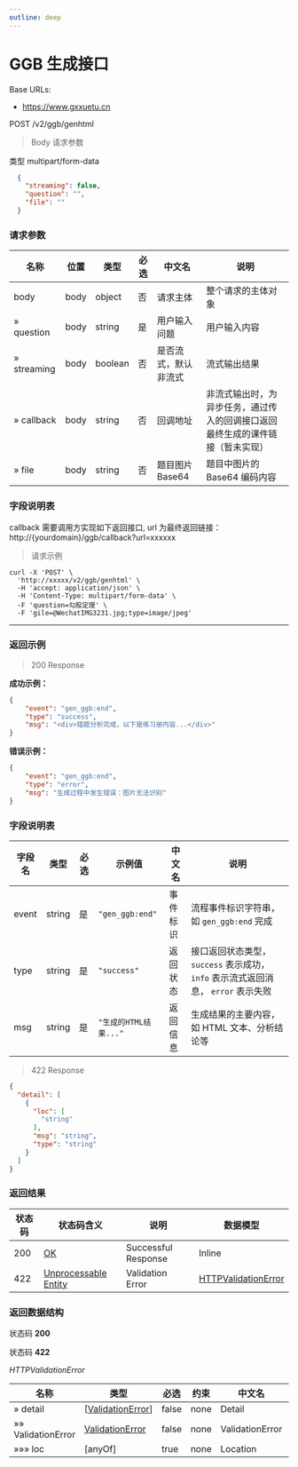 ```yaml
---
outline: deep
---
```


# GGB 生成接口

Base URLs:

* https://www.gxxuetu.cn

POST /v2/ggb/genhtml

> Body 请求参数

类型 multipart/form-data
```json
  {
    "streaming": false,
    "question": "",
    "file": ""
  }
```

### 请求参数

| 名称          | 位置 | 类型       | 必选 | 中文名     | 说明 |
|--------------|------|------------|------|------------|------|
| body          | body | object     | 否   | 请求主体   | 整个请求的主体对象 |
| » question       | body | string     | 是   | 用户输入问题       | 用户输入内容 |
| » streaming       | body | boolean     | 否   | 是否流式，默认非流式       | 流式输出结果 |
| » callback      | body | string   | 否   | 回调地址 | 非流式输出时，为异步任务，通过传入的回调接口返回最终生成的课件链接（暂未实现） |
| » file      | body | string   | 否   | 题目图片Base64 | 题目中图片的 Base64 编码内容 |

### 字段说明表
callback 需要调用方实现如下返回接口, url 为最终返回链接：
  http://{yourdomain}/ggb/callback?url=xxxxxx

> 请求示例
  ```
  curl -X 'POST' \
    'http://xxxxx/v2/ggb/genhtml' \                    
    -H 'accept: application/json' \
    -H 'Content-Type: multipart/form-data' \  
    -F 'question=勾股定理' \
    -F 'gile=@WechatIMG3231.jpg;type=image/jpeg'
  ```

---

### 返回示例

> 200 Response

**成功示例：**
```json
{
    "event": "gen_ggb:end",
    "type": "success",
    "msg": "<div>错题分析完成，以下是练习册内容...</div>"
}
```

**错误示例：**
```json
{
    "event": "gen_ggb:end",
    "type": "error",
    "msg": "生成过程中发生错误：图片无法识别"
}
```

### 字段说明表

| 字段名   | 类型   | 必选 | 示例值              | 中文名        | 说明 |
|----------|--------|------|---------------------|---------------|------|
| event    | string | 是   | `"gen_ggb:end"`     | 事件标识      | 流程事件标识字符串，如 `gen_ggb:end` 完成 |
| type     | string | 是   | `"success"`         | 返回状态      | 接口返回状态类型，`success` 表示成功， `info` 表示流式返回消息， `error` 表示失败 |
| msg      | string | 是   | `"生成的HTML结果..."` | 返回信息      | 生成结果的主要内容，如 HTML 文本、分析结论等 |


> 422 Response

```json
{
  "detail": [
    {
      "loc": [
        "string"
      ],
      "msg": "string",
      "type": "string"
    }
  ]
}
```

### 返回结果

|状态码|状态码含义|说明|数据模型|
|---|---|---|---|
|200|[OK](https://tools.ietf.org/html/rfc7231#section-6.3.1)|Successful Response|Inline|
|422|[Unprocessable Entity](https://tools.ietf.org/html/rfc2518#section-10.3)|Validation Error|[HTTPValidationError](#schemahttpvalidationerror)|

### 返回数据结构

状态码 **200**


状态码 **422**

*HTTPValidationError*

|名称|类型|必选|约束|中文名|说明|
|---|---|---|---|---|---|
|» detail|[[ValidationError](#schemavalidationerror)]|false|none|Detail|none|
|»» ValidationError|[ValidationError](#schemavalidationerror)|false|none|ValidationError|none|
|»»» loc|[anyOf]|true|none|Location|none|


